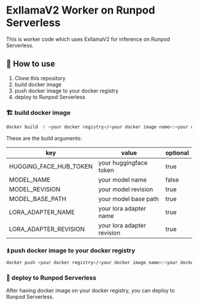 # ExllamaV2 Worker on Runpod Serverless

This is worker code which uses ExllamaV2 for inference on Runpod Serverless.

## 🌟 How to use
1. Clone this repository
1. build docker image
1. push docker image to your docker registry
1. deploy to Runpod Serverless

### 🏗️ build docker image
```bash
docker build -t <your docker registry>/<your docker image name>:<your docker image tag> . --build-arg HUGGING_FACE_HUB_TOKEN=<your huggingface token> --build-arg MODEL_NAME=<your model name> --build-arg MODEL_REVISION=<your model revision> --build-arg MODEL_BASE_PATH=<your model base path>
```

These are the build arguments:

| key | value | optional |
| --- | --- | --- |
| HUGGING_FACE_HUB_TOKEN | your huggingface token | true |
| MODEL_NAME | your model name | false |
| MODEL_REVISION | your model revision | true |
| MODEL_BASE_PATH | your model base path | true |
| LORA_ADAPTER_NAME | your lora adapter name | true |
| LORA_ADAPTER_REVISION | your lora adapter revision | true |

### ⏫ push docker image to your docker registry
```bash
docker push <your docker registry>/<your docker image name>:<your docker image tag>
```

### 🚀 deploy to Runpod Serverless
After having docker image on your docker registry, you can deploy to Runpod Serverless.
